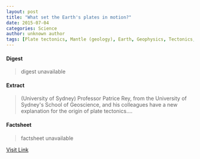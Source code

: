 ```yaml
---
layout: post
title: "What set the Earth's plates in motion?"
date: 2015-07-04
categories: Science
author: unknown author
tags: [Plate tectonics, Mantle (geology), Earth, Geophysics, Tectonics, Geology, Applied and interdisciplinary physics, Global natural environment, Structure of the Earth, Planets of the Solar System, Earth sciences, Nature, Physical sciences, Planetary science]
---
```



#### Digest
>digest unavailable

#### Extract
>(University of Sydney) Professor Patrice Rey, from the University of Sydney's School of Geoscience, and his colleagues have a new explanation for the origin of plate tectonics....

#### Factsheet
>factsheet unavailable

[Visit Link](http://www.eurekalert.org/pub_releases/2014-09/uos-wst091614.php)


